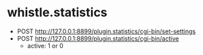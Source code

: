 # whistle.statistics

* POST http://127.0.0.1:8899/plugin.statistics/cgi-bin/set-settings
* POST http://127.0.0.1:8899/plugin.statistics/cgi-bin/active 
  - active: 1 or 0
